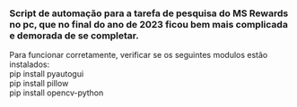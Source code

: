 ### Script de automação para a tarefa de pesquisa do MS Rewards no pc, que no final do ano de 2023 ficou bem mais complicada e demorada de se completar.

Para funcionar corretamente, verificar se os seguintes modulos estão instalados:<br>
pip install pyautogui <br>
pip install pillow <br>
pip install opencv-python
